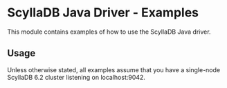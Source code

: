 # ScyllaDB Java Driver - Examples

This module contains examples of how to use the ScyllaDB Java driver.

## Usage

Unless otherwise stated, all examples assume that you have a single-node ScyllaDB 6.2 cluster 
listening on localhost:9042.

